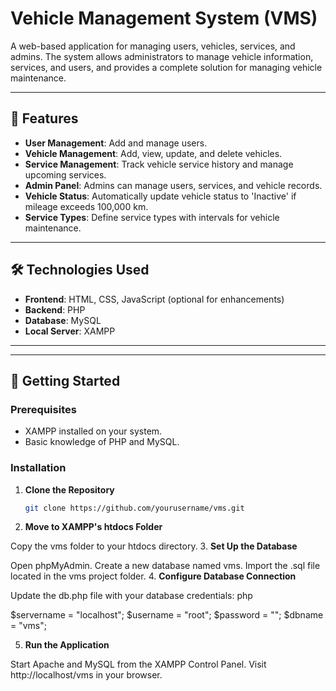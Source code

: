 # Vehicle Management System (VMS)

A web-based application for managing users, vehicles, services, and admins. The system allows administrators to manage vehicle information, services, and users, and provides a complete solution for managing vehicle maintenance.

---

## 📌 Features

- **User Management**: Add and manage users.
- **Vehicle Management**: Add, view, update, and delete vehicles.
- **Service Management**: Track vehicle service history and manage upcoming services.
- **Admin Panel**: Admins can manage users, services, and vehicle records.
- **Vehicle Status**: Automatically update vehicle status to 'Inactive' if mileage exceeds 100,000 km.
- **Service Types**: Define service types with intervals for vehicle maintenance.

---

## 🛠️ Technologies Used

- **Frontend**: HTML, CSS, JavaScript (optional for enhancements)
- **Backend**: PHP
- **Database**: MySQL
- **Local Server**: XAMPP

---


---

## 🚀 Getting Started

### Prerequisites

- XAMPP installed on your system.
- Basic knowledge of PHP and MySQL.

### Installation

1. **Clone the Repository**
   ```bash
   git clone https://github.com/yourusername/vms.git

2. **Move to XAMPP's htdocs Folder**

Copy the vms folder to your htdocs directory.
3. **Set Up the Database**

Open phpMyAdmin.
Create a new database named vms.
Import the .sql file located in the vms project folder.
4. **Configure Database Connection**

Update the db.php file with your database credentials:
php

$servername = "localhost";
$username = "root";
$password = "";
$dbname = "vms";

5. **Run the Application**

Start Apache and MySQL from the XAMPP Control Panel.
Visit http://localhost/vms in your browser.


